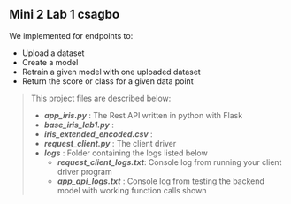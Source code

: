 ##  Mini 2 Lab 1 csagbo
We implemented for endpoints to:
- Upload a dataset
- Create a model
- Retrain a given model with one uploaded dataset
- Return the score or class for a given data point


> This project files are described below:
> - __*app_iris.py*__ : The Rest API written in python with Flask
> - __*base_iris_lab1.py*__ : 
> - __*iris_extended_encoded.csv*__ :
> - __*request_client.py*__ : The client driver
> - __*logs*__ : Folder containing the logs listed below
>    * __*request_client_logs.txt*__: Console log from running your client driver program
>    * __*app_api_logs.txt*__ : Console log from testing the backend model with working function calls shown


